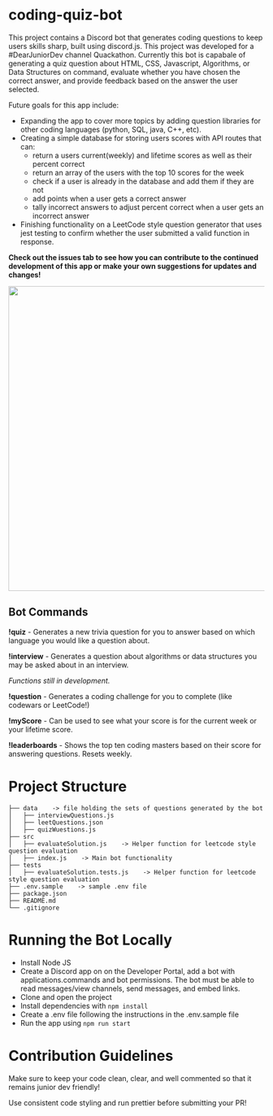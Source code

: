 # coding-quiz-bot
This project contains a Discord bot that generates coding questions to keep users skills sharp, built using discord.js. This project was developed for a #DearJuniorDev channel Quackathon. Currently this bot is capabale of generating a quiz question about HTML, CSS, Javascript, Algorithms, or Data Structures on command, evaluate whether you have chosen the correct answer, and provide feedback based on the answer the user selected. 

Future goals for this app include:
- Expanding the app to cover more topics by adding question libraries for other coding languages (python, SQL, java, C++, etc). 
- Creating a simple database for storing users scores with API routes that can:
  - return a users current(weekly) and lifetime scores as well as their percent correct
  - return an array of the users with the top 10 scores for the week
  - check if a user is already in the database and add them if they are not
  - add points when a user gets a correct answer
  - tally incorrect answers to adjust percent correct when a user gets an incorrect answer
- Finishing functionality on a LeetCode style question generator that uses jest testing to confirm whether the user submitted a valid function in response. 

**Check out the issues tab to see how you can contribute to the continued development of this app or make your own suggestions for updates and changes!**

<p align="center">
<img src="https://user-images.githubusercontent.com/113493052/235358293-c15b1857-8daa-4c08-b259-2700ecd26f5e.png" width="600" />
  </p>

<!-- ![image](https://user-images.githubusercontent.com/113493052/235358293-c15b1857-8daa-4c08-b259-2700ecd26f5e.png) -->

## Bot Commands

**!quiz** - Generates a new trivia question for you to answer based on which language you would like a question about. 

**!interview** - Generates a question about algorithms or data structures you may be asked about in an interview. 

_Functions still in development._

**!question** - Generates a coding challenge for you to complete (like codewars or LeetCode!)

**!myScore** - Can be used to see what your score is for the current week or your lifetime score.

**!leaderboards** - Shows the top ten coding masters based on their score for answering questions. Resets weekly.

# Project Structure
```
├── data    -> file holding the sets of questions generated by the bot
│   ├── interviewQuestions.js 
│   ├── leetQuestions.json
│   ├── quizWuestions.js
├── src
│   ├── evaluateSolution.js    -> Helper function for leetcode style question evaluation
│   ├── index.js    -> Main bot functionality
├── tests
│   ├── evaluateSolution.tests.js    -> Helper function for leetcode style question evaluation
├── .env.sample    -> sample .env file
├── package.json
├── README.md
└── .gitignore
```

# Running the Bot Locally

- Install Node JS
- Create a Discord app on on the Developer Portal, add a bot with applications.commands and bot permissions. The bot must be able to read messages/view channels, send messages, and embed links.
- Clone and open the project
- Install dependencies with `npm install`
- Create a .env file following the instructions in the .env.sample file
- Run the app using `npm run start`

# Contribution Guidelines

Make sure to keep your code clean, clear, and well commented so that it remains junior dev friendly!

Use consistent code styling and run prettier before submitting your PR!
